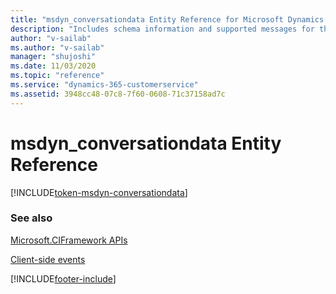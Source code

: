 ```yaml
---
title: "msdyn_conversationdata Entity Reference for Microsoft Dynamics 365 Channel Integration Framework version 2.0 | MicrosoftDocs"
description: "Includes schema information and supported messages for the msdyn_conversationdata entity in Microsoft Dynamics 365 Channel Integration Framework version 2.0."
author: "v-sailab"
ms.author: "v-sailab"
manager: "shujoshi"
ms.date: 11/03/2020
ms.topic: "reference"
ms.service: "dynamics-365-customerservice"
ms.assetid: 3948cc48-07c8-7f60-0608-71c37158ad7c
---
```


# msdyn_conversationdata Entity Reference

[!INCLUDE[token-msdyn-conversationdata](../../../shared/token-msdyn-sessionparticipantdata.md)]

### See also

[Microsoft.CIFramework APIs](../microsoft-ciframework-v2.md)

[Client-side events](../client-side-events.md)


[!INCLUDE[footer-include](../../../../../includes/footer-banner.md)]